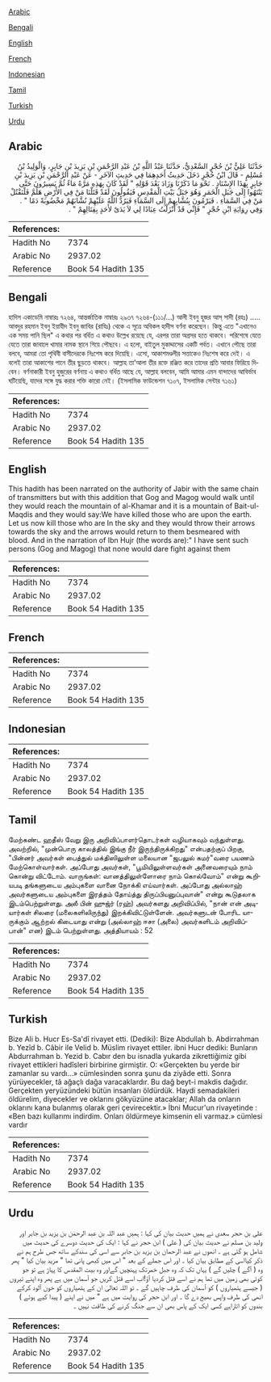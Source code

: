 [Arabic](#arabic)

[Bengali](#bengali)

[English](#english)

[French](#french)

[Indonesian](#indonesian)

[Tamil](#tamil)

[Turkish](#turkish)

[Urdu](#urdu)

## Arabic


<div dir="rtl" lang="ar" style={{fontSize:'larger',backgroundColor:'#f8f9fa',padding:20}}>
حَدَّثَنَا عَلِيُّ بْنُ حُجْرٍ السَّعْدِيُّ، حَدَّثَنَا عَبْدُ اللَّهِ بْنُ عَبْدِ الرَّحْمَنِ بْنِ يَزِيدَ بْنِ جَابِرٍ، وَالْوَلِيدُ بْنُ مُسْلِمٍ - قَالَ ابْنُ حُجْرٍ دَخَلَ حَدِيثُ أَحَدِهِمَا فِي حَدِيثِ الآخَرِ - عَنْ عَبْدِ الرَّحْمَنِ بْنِ يَزِيدَ بْنِ جَابِرٍ بِهَذَا الإِسْنَادِ ‏.‏ نَحْوَ مَا ذَكَرْنَا وَزَادَ بَعْدَ قَوْلِهِ ‏"‏ لَقَدْ كَانَ بِهَذِهِ مَرَّةً مَاءٌ ثُمَّ يَسِيرُونَ حَتَّى يَنْتَهُوا إِلَى جَبَلِ الْخَمَرِ وَهُوَ جَبَلُ بَيْتِ الْمَقْدِسِ فَيَقُولُونَ لَقَدْ قَتَلْنَا مَنْ فِي الأَرْضِ هَلُمَّ فَلْنَقْتُلْ مَنْ فِي السَّمَاءِ ‏.‏ فَيَرْمُونَ بِنُشَّابِهِمْ إِلَى السَّمَاءِ فَيَرُدُّ اللَّهُ عَلَيْهِمْ نُشَّابَهُمْ مَخْضُوبَةً دَمًا ‏"‏ ‏.‏ وَفِي رِوَايَةِ ابْنِ حُجْرٍ ‏"‏ فَإِنِّي قَدْ أَنْزَلْتُ عِبَادًا لِي لاَ يَدَىْ لأَحَدٍ بِقِتَالِهِمْ ‏"‏ ‏.‏
</div>
<div style={{backgroundColor:'#f8f9fa',padding:20, marginBottom: 10}}><table> <thead> <tr> <th>References:</th> <th></th> </tr> </thead> <tbody><tr><td>Hadith No</td><td>7374</td></tr><tr><td>Arabic No</td><td>2937.02</td></tr><tr><td>Reference</td><td>Book 54 Hadith 135</td></tr></tbody></table></div>

## Bengali


<div dir="ltr" lang="bn" style={{fontSize:'larger',backgroundColor:'#f8f9fa',padding:20}}>
হাদিস একাডেমি নাম্বারঃ ৭২৬৪, আন্তর্জাতিক নাম্বারঃ ২৯৩৭ ৭২৬৪-(১১১/...) আলী ইবনু হুজর আস্ সাদী (রহঃ) ..... আবদুর রহমান ইবনু ইয়াযীদ ইবনু জাবির (রাযিঃ) থেকে এ সূত্রে অবিকল হাদীস বর্ণনা করেছেন। কিন্তু এতে "এখানেও এক সময় পানি ছিল" এ কথার পর বর্ধিত এ কথাও উল্লেখ রয়েছে যে, এরপর তারা অগ্রসর হতে থাকবে। পরিশেষে যেতে যেতে তারা জাবালে খামার নামক স্থানে গিয়ে পৌছবে। এ হলো, বাইতুল মুকাদ্দাসের একটি পর্বত। এখানে পৌছে তারা বলবে, আমরা তো পৃথিবী বাসীদেরকে নিঃশেষ করে দিয়েছি। এসো, আকাশমণ্ডলীর সত্তাকেও নিঃশেষ করে দেই। এ বলেই তারা আকাশের পানে তীর ছুড়তে থাকবে। আল্লাহ তা’আলা তীর রক্তে রঞ্জিত করে তাদের প্রতি আবার ফিরিয়ে দিবেন। বর্ণনাকারী ইবনু হুজুরের বর্ণনায় এ কথাও বর্ধিত আছে যে, আল্লাহ বলবেন, আমি আমার এমন বান্দাদের আবির্ভাব ঘটিয়েছি, যাদের সঙ্গে যুদ্ধ করার শক্তি কারো নেই। (ইসলামিক ফাউন্ডেশন ৭১০৭, ইসলামিক সেন্টার ৭১৬১)
</div>
<div style={{backgroundColor:'#f8f9fa',padding:20, marginBottom: 10}}><table> <thead> <tr> <th>References:</th> <th></th> </tr> </thead> <tbody><tr><td>Hadith No</td><td>7374</td></tr><tr><td>Arabic No</td><td>2937.02</td></tr><tr><td>Reference</td><td>Book 54 Hadith 135</td></tr></tbody></table></div>

## English


<div dir="ltr" lang="en" style={{fontSize:'larger',backgroundColor:'#f8f9fa',padding:20}}>
This hadith has been narrated on the authority of Jabir with the same chain of transmitters but with this addition that Gog and Magog would walk until they would reach the mountain of al-Khamar and it is a mountain of Bait-ul-Maqdis and they would say:We have killed those who are upon the earth. Let us now kill those who are In the sky and they would throw their arrows towards the sky and the arrows would return to them besmeared with blood. And in the narration of Ibn Hujr (the words are):" I have sent such persons (Gog and Magog) that none would dare fight against them
</div>
<div style={{backgroundColor:'#f8f9fa',padding:20, marginBottom: 10}}><table> <thead> <tr> <th>References:</th> <th></th> </tr> </thead> <tbody><tr><td>Hadith No</td><td>7374</td></tr><tr><td>Arabic No</td><td>2937.02</td></tr><tr><td>Reference</td><td>Book 54 Hadith 135</td></tr></tbody></table></div>

## French


<div dir="ltr" lang="fr" style={{fontSize:'larger',backgroundColor:'#f8f9fa',padding:20}}>

</div>
<div style={{backgroundColor:'#f8f9fa',padding:20, marginBottom: 10}}><table> <thead> <tr> <th>References:</th> <th></th> </tr> </thead> <tbody><tr><td>Hadith No</td><td>7374</td></tr><tr><td>Arabic No</td><td>2937.02</td></tr><tr><td>Reference</td><td>Book 54 Hadith 135</td></tr></tbody></table></div>

## Indonesian


<div dir="ltr" lang="id" style={{fontSize:'larger',backgroundColor:'#f8f9fa',padding:20}}>

</div>
<div style={{backgroundColor:'#f8f9fa',padding:20, marginBottom: 10}}><table> <thead> <tr> <th>References:</th> <th></th> </tr> </thead> <tbody><tr><td>Hadith No</td><td>7374</td></tr><tr><td>Arabic No</td><td>2937.02</td></tr><tr><td>Reference</td><td>Book 54 Hadith 135</td></tr></tbody></table></div>

## Tamil


<div dir="ltr" lang="ta" style={{fontSize:'larger',backgroundColor:'#f8f9fa',padding:20}}>
மேற்கண்ட ஹதீஸ் வேறு இரு அறிவிப்பாளர்தொடர்கள் வழியாகவும் வந்துள்ளது. அவற்றில், "முன்பொரு காலத்தில் இங்கு நீர் இருந்திருக்கிறது" என்பதற்குப் பிறகு, "பின்னர் அவர்கள் பைத்துல் மக்திஸிலுள்ள மலையான "ஜபலுல் கமர்"வரை பயணம் மேற்கொள்வார்கள். அப்போது அவர்கள், "பூமியிலுள்ளவர்கள் அனைவரையும் நாம் கொன்று விட்டோம். வாருங்கள்: வானத்திலுள்ளோரை நாம் கொல்வோம்" என்று கூறியபடி தங்களுடைய அம்புகளை வானை நோக்கி எய்வார்கள். அப்போது அல்லாஹ் அவர்களுடைய அம்புகளை இரத்தம் தோய்த்து திருப்பியனுப்புவான்" என்று கூடுதலாக இடம்பெற்றுள்ளது. அலீ பின் ஹுஜ்ர் (ரஹ்) அவர்களது அறிவிப்பில், "நான் என் அடியார்கள் சிலரை (மலைகளிலிருந்து) இறக்கிவிட்டுள்ளேன். அவர்களுடன் போரிட யாருக்கும் ஆற்றல் கிடையாது என்று (அல்லாஹ் ஈசா (அலை) அவர்களிடம் அறிவிப்பான்" என) இடம் பெற்றுள்ளது. அத்தியாயம் : 52
</div>
<div style={{backgroundColor:'#f8f9fa',padding:20, marginBottom: 10}}><table> <thead> <tr> <th>References:</th> <th></th> </tr> </thead> <tbody><tr><td>Hadith No</td><td>7374</td></tr><tr><td>Arabic No</td><td>2937.02</td></tr><tr><td>Reference</td><td>Book 54 Hadith 135</td></tr></tbody></table></div>

## Turkish


<div dir="ltr" lang="tr" style={{fontSize:'larger',backgroundColor:'#f8f9fa',padding:20}}>
Bize Ali b. Hucr Es-Sa'dî rivayet etti. (Dediki): Bize Abdullah b. Abdirrahman b. Yezîd b. Câbir ile Velid b. Müslim rivayet ettiler. ibni Hucr dediki: Bunların Abdurrahman b. Yezid b. Cabır den bu isnadla yukarda zikrettiğimiz gibi rivayet ettikleri hadîsleri birbirine girmiştir. O: «Gerçekten bu yerde bir zamanlar su vardı...» cümlesinden sonra şunu da ziyâde etti. Sonra yürüyecekler, tâ ağaçlı dağa varacaklardır. Bu dağ beyt-i makdis dağıdır. Gerçekten yeryüzündeki bütün insanları öldürdük. Haydi semadakileri öldürelim, diyecekler ve oklarını gökyüzüne atacaklar; Allah da onların oklarını kana bulanmış olarak geri çevirecektir.» İbni Mucur'un rivayetinde : «Ben bazı kullarımı indirdim. Onları öldürmeye kimsenin eli varmaz.» cümlesi vardır
</div>
<div style={{backgroundColor:'#f8f9fa',padding:20, marginBottom: 10}}><table> <thead> <tr> <th>References:</th> <th></th> </tr> </thead> <tbody><tr><td>Hadith No</td><td>7374</td></tr><tr><td>Arabic No</td><td>2937.02</td></tr><tr><td>Reference</td><td>Book 54 Hadith 135</td></tr></tbody></table></div>

## Urdu


<div dir="rtl" lang="ur" style={{fontSize:'larger',backgroundColor:'#f8f9fa',padding:20}}>
علی بن حجر سعدی نے ہمیں حدیث بیان کی کہا : ہمیں عبد اللہ بن عبد الرحمٰن بن یزید بن جابر اور ولید بن مسلم نے حدیث بیان کی ( علی ) ابن حجر نے کہا : ایک کی حدیث دوسرے کی حدیث میں شامل ہو گئی ہے ۔ انھوں نے عبد الرحمان بن یزید بن جابر سے اسی کی سندکے ساتھ جس طرح ہم نے ذکر کیااسی کے مطابق بیان کیا ۔ اور اس جملے کے بعد " اس میں کبھی پانی تھا " مزید بیان کیا " پھر وہ ( آگے ) چلیں گے ) یہاں تک کہ وہ جبل خمرتک پہنچیں گےاور وہ بیت المقدس کا پہاڑ ہے تو جو کوئی بھی زمین میں تھا ہم نے اسے قتل کردیا آؤ!اب اسے قتل کریں جو آسمان میں ہے پھر وہ اپنے تیروں ( جیسے ہتھیاروں ) کو آسمان کی طرف چاہیں گے ۔ تو اللہ تعالیٰ ان کے ہتھیاروں کو خون آلود کرکے انھی کی طرف واپس بھیج دے گا ۔ اور ابن حجر کی روایت میں ہے " میں نے اپنے ( پیدا کیے ہوئے ) بندوں کو اتاراہے کسی ایک کے پاس بھی ان سے جنگ کرنے کی طاقت نہیں ۔
</div>
<div style={{backgroundColor:'#f8f9fa',padding:20, marginBottom: 10}}><table> <thead> <tr> <th>References:</th> <th></th> </tr> </thead> <tbody><tr><td>Hadith No</td><td>7374</td></tr><tr><td>Arabic No</td><td>2937.02</td></tr><tr><td>Reference</td><td>Book 54 Hadith 135</td></tr></tbody></table></div>
